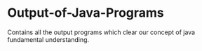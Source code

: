 # Output-of-Java-Programs
Contains all the output programs which clear our concept of java fundamental understanding.
